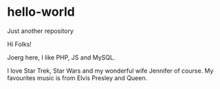 # hello-world
Just another repository

Hi Folks!

Joerg here, I like PHP, JS and MySQL. 

I love Star Trek, Star Wars and my wonderful wife Jennifer of course. My favourites music is from Elvis Presley and Queen.

